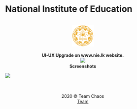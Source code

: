 # National Institute of Education

<p align="center">
<br>
  <img width=14% src="https://raw.githubusercontent.com/nieprototype/NIE/master/img/nielogo.png"><br><br>
  <b>UI-UX Upgrade on www.nie.lk website.</b>
<br>
  <img width=68% src="https://gotvantage.com/wp-content/uploads/2017/09/abtest.gif">
 <br>
<b>Screenshots</b><br></p>
  <kbd>
  <img src="https://github.com/itpmcde/Code-Complexity-Tool/blob/master/assets/media/interface/2.png">
  </kbd>
  <br><br>
  
  <br>
   <p align=center>2020 © Team Chaos<br>
 <a href="https://github.com/itpmcde/Code-Complexity-Tool/graphs/contributors">Team</a>
  </p>
</p>

